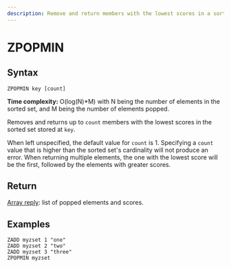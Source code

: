 ```yaml
---
description: Remove and return members with the lowest scores in a sorted set
---
```


# ZPOPMIN

## Syntax

    ZPOPMIN key [count]

**Time complexity:** O(log(N)*M) with N being the number of elements in the sorted set, and M being the number of elements popped.

Removes and returns up to `count` members with the lowest scores in the sorted
set stored at `key`.

When left unspecified, the default value for `count` is 1. Specifying a `count`
value that is higher than the sorted set's cardinality will not produce an
error. When returning multiple elements, the one with the lowest score will
be the first, followed by the elements with greater scores.

## Return

[Array reply](https://redis.io/docs/reference/protocol-spec#resp-arrays): list of popped elements and scores.

## Examples

```cli
ZADD myzset 1 "one"
ZADD myzset 2 "two"
ZADD myzset 3 "three"
ZPOPMIN myzset
```
